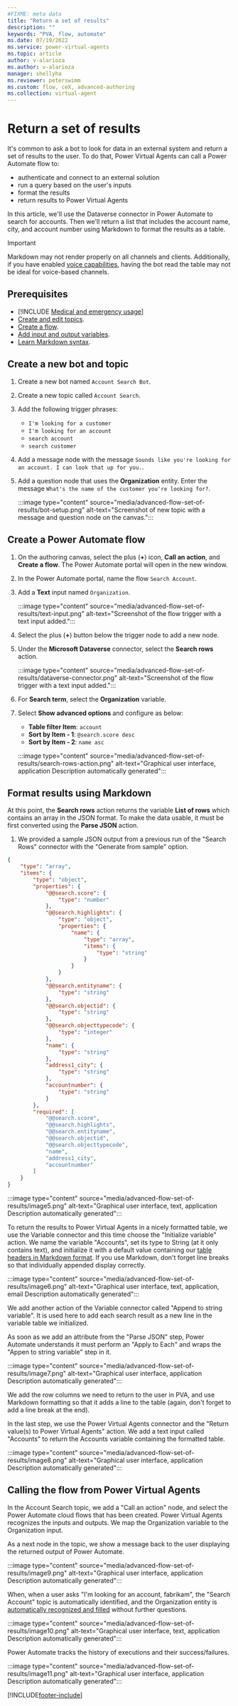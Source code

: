 ```yaml
---
#FIXME: meta data
title: "Return a set of results"
description: ""
keywords: "PVA, flow, automate"
ms.date: 07/19/2022
ms.service: power-virtual-agents
ms.topic: article
author: v-alarioza
ms.author: v-alarioza
manager: shellyha
ms.reviewer: peterswimm
ms.custom: flow, ceX, advanced-authoring
ms.collection: virtual-agent
---
```


# Return a set of results

It's common to ask a bot to look for data in an external system and return a set of results to the user. To do that, Power Virtual Agents can call a Power Automate flow to:

- authenticate and connect to an external solution
- run a query based on the user's inputs
- format the results
- return results to Power Virtual Agents

In this article, we'll use the Dataverse connector in Power Automate to search for accounts. Then we'll return a list that includes the account name, city, and account number using Markdown to format the results as a table.

> [!IMPORTANT]
> Markdown may not render properly on all channels and clients. Additionally, if you have enabled [voice capabilities](configuration-hand-off-omnichannel.md), having the bot read the table may not be ideal for voice-based channels.

## Prerequisites

- [!INCLUDE [Medical and emergency usage](includes/pva-usage-limitations.md)]
- [Create and edit topics](authoring-create-edit-topics.md).
- [Create a flow](advanced-flow.md).
- [Add input and output variables](advanced-flow-input-output.md).
- [Learn Markdown syntax](https://www.markdownguide.org/).

## Create a new bot and topic

1. Create a new bot named `Account Search Bot`.

1. Create a new topic called `Account Search`.

1. Add the following trigger phrases:
   - `I'm looking for a customer`
   - `I'm looking for an account`
   - `search account`
   - `search customer`

1. Add a message node with the message `Sounds like you're looking for an account. I can look that up for you.`.

1. Add a question node that uses the **Organization** entity. Enter the message `What's the name of the customer you're looking for?`.

    :::image type="content" source="media/advanced-flow-set-of-results/bot-setup.png" alt-text="Screenshot of new topic with a message and question node on the canvas.":::

## Create a Power Automate flow

1. On the authoring canvas, select the plus (**+**) icon, **Call an action**, and **Create a flow**. The Power Automate portal will open in the new window.

1. In the Power Automate portal, name the flow `Search Account`.

1. Add a **Text** input named `Organization`.

    :::image type="content" source="media/advanced-flow-set-of-results/text-input.png" alt-text="Screenshot of the flow trigger with a text input added.":::

1. Select the plus (**+**) button below the trigger node to add a new node.

1. Under the **Microsoft Dataverse** connector, select the **Search rows** action.

    :::image type="content" source="media/advanced-flow-set-of-results/dataverse-connector.png" alt-text="Screenshot of the flow trigger with a text input added.":::

1. For **Search term**, select the **Organization** variable.

1. Select **Show advanced options** and configure as below:
    - **Table filter Item**: `account`
    - **Sort by Item - 1**: `@search.score desc`
    - **Sort by Item - 2**: `name asc`

    :::image type="content" source="media/advanced-flow-set-of-results/search-rows-action.png" alt-text="Graphical user interface, application Description automatically generated":::

## Format results using Markdown

At this point, the **Search rows** action returns the variable **List of rows** which contains an array in the JSON format. To make the data usable, it must be first converted using the **Parse JSON** action.

1. We provided a sample JSON output from a previous run of the "Search Rows" connector with the "Generate from sample" option.

<!-- FIXME: move snippet -->
```json
{
    "type": "array",
    "items": {
        "type": "object",
        "properties": {
            "@@search.score": {
                "type": "number"
            },
            "@@search.highlights": {
                "type": "object",
                "properties": {
                    "name": {
                        "type": "array",
                        "items": {
                            "type": "string"
                        }
                    }
                }
            },
            "@@search.entityname": {
                "type": "string"
            },
            "@@search.objectid": {
                "type": "string"
            },
            "@@search.objecttypecode": {
                "type": "integer"
            },
            "name": {
                "type": "string"
            },
            "address1_city": {
                "type": "string"
            },
            "accountnumber": {
                "type": "string"
            }
        },
        "required": [
            "@@search.score",
            "@@search.highlights",
            "@@search.entityname",
            "@@search.objectid",
            "@@search.objecttypecode",
            "name",
            "address1_city",
            "accountnumber"
        ]
    }
}
```

:::image type="content" source="media/advanced-flow-set-of-results/image5.png" alt-text="Graphical user interface, text, application Description automatically generated":::

To return the results to Power Virtual Agents in a nicely formatted table, we use the Variable connector and this time choose the "Initialize variable" action. We name the variable "Accounts", set its type to String (at it only contains text), and initialize it with a default value containing our [table headers in Markdown format](https://www.markdownguide.org/extended-syntax/#tables). If you use Markdown, don't forget line breaks so that individually appended display correctly.

:::image type="content" source="media/advanced-flow-set-of-results/image6.png" alt-text="Graphical user interface, text, application, email Description automatically generated":::

We add another action of the Variable connector called "Append to string variable". It is used here to add each search result as a new line in the variable table we initialized.

As soon as we add an attribute from the "Parse JSON" step, Power Automate understands it must perform an "Apply to Each" and wraps the "Appen to string variable" step in it.

:::image type="content" source="media/advanced-flow-set-of-results/image7.png" alt-text="Graphical user interface, application Description automatically generated":::

We add the row columns we need to return to the user in PVA, and use Markdown formatting so that it adds a line to the table (again, don't forget to add a line break at the end).

In the last step, we use the Power Virtual Agents connector and the "Return value(s) to Power Virtual Agents" action. We add a text input called "Accounts" to return the Accounts variable containing the formatted table.

:::image type="content" source="media/advanced-flow-set-of-results/image8.png" alt-text="Graphical user interface, application Description automatically generated":::

## Calling the flow from Power Virtual Agents

In the Account Search topic, we add a "Call an action" node, and select the Power Automate cloud flows that has been created. Power Virtual Agents recognizes the inputs and outputs. We map the Organization variable to the Organization input.

As a next node in the topic, we show a message back to the user displaying the returned output of Power Automate.

:::image type="content" source="media/advanced-flow-set-of-results/image9.png" alt-text="Graphical user interface, application Description automatically generated":::

When, when a user asks "I'm looking for an account, fabrikam", the "Search Account" topic is automatically identified, and the Organization entity is [automatically recognized and filled](advanced-entities-slot-filling.md) without further questions.

:::image type="content" source="media/advanced-flow-set-of-results/image10.png" alt-text="Graphical user interface, text, application Description automatically generated":::

Power Automate tracks the history of executions and their success/failures.

:::image type="content" source="media/advanced-flow-set-of-results/image11.png" alt-text="Graphical user interface, application Description automatically generated":::

[!INCLUDE[footer-include](includes/footer-banner.md)]
